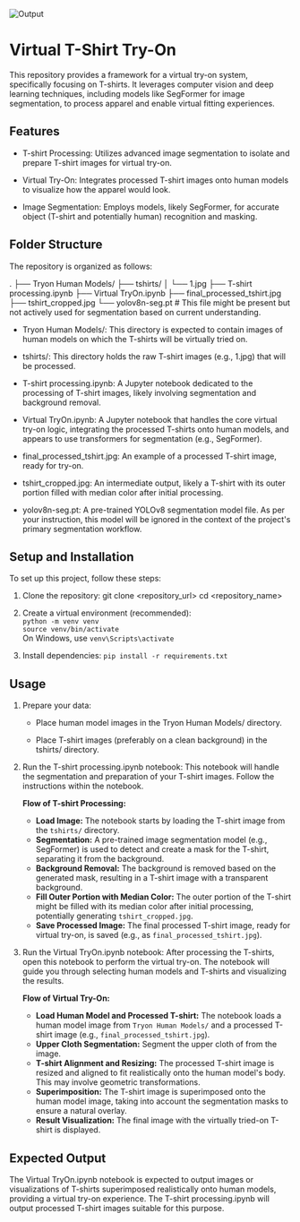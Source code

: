 ![Output](assets/output.jpg)
# Virtual T-Shirt Try-On
This repository provides a framework for a virtual try-on system, specifically focusing on T-shirts. It leverages computer vision and deep learning techniques, including models like SegFormer for image segmentation, to process apparel and enable virtual fitting experiences.

## Features

* T-shirt Processing: Utilizes advanced image segmentation to isolate and prepare T-shirt images for virtual try-on.

* Virtual Try-On: Integrates processed T-shirt images onto human models to visualize how the apparel would look.

* Image Segmentation: Employs models, likely SegFormer, for accurate object (T-shirt and potentially human) recognition and masking.

## Folder Structure

The repository is organized as follows:

.
├── Tryon Human Models/
├── tshirts/
│   └── 1.jpg
├── T-shirt processing.ipynb
├── Virtual TryOn.ipynb
├── final_processed_tshirt.jpg
├── tshirt_cropped.jpg
└── yolov8n-seg.pt  # This file might be present but not actively used for segmentation based on current understanding.

* Tryon Human Models/: This directory is expected to contain images of human models on which the T-shirts will be virtually tried on.

* tshirts/: This directory holds the raw T-shirt images (e.g., 1.jpg) that will be processed.

* T-shirt processing.ipynb: A Jupyter notebook dedicated to the processing of T-shirt images, likely involving segmentation and background removal.

* Virtual TryOn.ipynb: A Jupyter notebook that handles the core virtual try-on logic, integrating the processed T-shirts onto human models, and appears to use transformers for segmentation (e.g., SegFormer).

* final_processed_tshirt.jpg: An example of a processed T-shirt image, ready for try-on.

* tshirt_cropped.jpg: An intermediate output, likely a T-shirt with its outer portion filled with median color after initial processing.

* yolov8n-seg.pt: A pre-trained YOLOv8 segmentation model file. As per your instruction, this model will be ignored in the context of the project's primary segmentation workflow.

## Setup and Installation

To set up this project, follow these steps:

1. Clone the repository:
   git clone <repository_url>
   cd <repository_name>

2. Create a virtual environment (recommended): <br>
   `python -m venv venv` <br>
   `source venv/bin/activate` <br>
    On Windows, use `venv\Scripts\activate`

3. Install dependencies:
   `pip install -r requirements.txt`

## Usage

1. Prepare your data:

   * Place human model images in the Tryon Human Models/ directory.

   * Place T-shirt images (preferably on a clean background) in the tshirts/ directory.

2. Run the T-shirt processing.ipynb notebook:
   This notebook will handle the segmentation and preparation of your T-shirt images. Follow the instructions within the notebook.
   
   **Flow of T-shirt Processing:**
   * **Load Image:** The notebook starts by loading the T-shirt image from the `tshirts/` directory.
   * **Segmentation:** A pre-trained image segmentation model (e.g., SegFormer) is used to detect and create a mask for the T-shirt, separating it from the background.
   * **Background Removal:** The background is removed based on the generated mask, resulting in a T-shirt image with a transparent background.
   * **Fill Outer Portion with Median Color:** The outer portion of the T-shirt might be filled with its median color after initial processing, potentially generating `tshirt_cropped.jpg`.
   * **Save Processed Image:** The final processed T-shirt image, ready for virtual try-on, is saved (e.g., as `final_processed_tshirt.jpg`).

3. Run the Virtual TryOn.ipynb notebook:
   After processing the T-shirts, open this notebook to perform the virtual try-on. The notebook will guide you through selecting human models and T-shirts and visualizing the results.

   **Flow of Virtual Try-On:**
   * **Load Human Model and Processed T-shirt:** The notebook loads a human model image from `Tryon Human Models/` and a processed T-shirt image (e.g., `final_processed_tshirt.jpg`).
   * **Upper Cloth Segmentation:** Segment the upper cloth of from the image. 
   * **T-shirt Alignment and Resizing:** The processed T-shirt image is resized and aligned to fit realistically onto the human model's body. This may involve geometric transformations.
   * **Superimposition:** The T-shirt image is superimposed onto the human model image, taking into account the segmentation masks to ensure a natural overlay.
   * **Result Visualization:** The final image with the virtually tried-on T-shirt is displayed.

## Expected Output

The Virtual TryOn.ipynb notebook is expected to output images or visualizations of T-shirts superimposed realistically onto human models, providing a virtual try-on experience. The T-shirt processing.ipynb will output processed T-shirt images suitable for this purpose.

